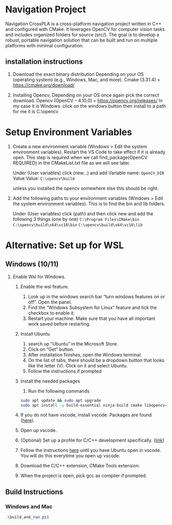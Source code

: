 # Navigation Project

Navigation CrossPLA is a cross-platform navigation project written in C++ and configured with CMake. It leverages OpenCV for computer vision tasks and includes organized folders for source (src/). The goal is to develop a robust, portable navigation solution that can be built and run on multiple platforms with minimal configuration.

## installation instructions
1. Download the exact binary distribution Depending on your OS (operating system) (e.g., Windows, Mac, and more).
        Cmake (3.31.4) = https://cmake.org/download/

2. Installing Opencv, Depending on your OS once again pick the correct download.
        Opencv (OpenCV – 4.10.0) = https://opencv.org/releases/
            In my case it is Windows. click on the windows button then install to a path for me it is C:\opencv


# Setup Environment Variables

1. Create a new environment variable (Windows > Edit the system environment variables). Restart the VS Code to take effect if it is already open.
   This step is required when we call find_package(OpenCV REQUIRED) in the CMakeList.txt file as we will see later.
   
   Under (User variables) click (new...) and add
   Variable name: ```OpenCV_DIR```
   Value Value: ```C:\opencv\build```
   
   unless you installed the opencv somewhere else this should be right.

2. Add the following paths to your environment variables (Windows > Edit the system environment variables).
   This is to find the bin and lib folders.

   Under (User variables) click (path) and then click new and add the following 3 things (one by one)
   ```C:\Program Files\CMake\bin```
   ```C:\opencv\build\x64\vc16\bin```
   ```C:\opencv\build\x64\vc16\lib```

# Alternative: Set up for WSL

## Windows (10/11)

1. Enable Wsl for Windows.
    1. Enable the wsl feature.
        1. Look up in the windows search bar “turn windows features on or off”. Open the panel.
        2. Find the “Windows Subsystem for Linux” feature and tick the checkbox to enable it.
        3. Restart your machine. Make sure that you have all important work saved before restarting.
    2. Install Ubuntu
        1. search up “Ubuntu” in the Microsoft Store.
        2. Click on “Get” button.
        3. After installation finishes, open the Windows terminal.
        4. On the list of tabs, there should be a dropdown button that looks like the letter (V). Click on it and select Ubuntu.
        5. Follow the instructions if prompted
    3. Install the needed packages
        1. Run the following commands
        
        ```bash
        sudo apt update && sudo apt upgrade
        sudo apt install -y build-essential ninja-build cmake libopencv-dev
        ```
        
    4. If you do not have vscode, install vscode. Packages are found ([here](https://code.visualstudio.com/Download)).
    5. Open up vscode.
    6. (Optional) Set up a profile for C/C++ development specifically. ([link](https://code.visualstudio.com/docs/editor/profiles))
    7. Follow the instructions [here](https://code.visualstudio.com/docs/remote/wsl) until you have Ubuntu open in vscode. You will do this everytime you open up vscode.
    8. Download the C/C++ extension, CMake Tools extension.
    9. When the project is open, pick gcc as compiler if prompted.

## Build Instructions

### Windows and Mac
```PowerShell
.\build_and_run.ps1
```

